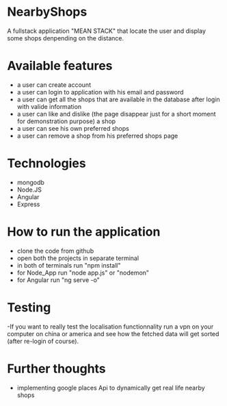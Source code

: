 # NearbyShops
A fullstack application "MEAN STACK" that locate the user and display some shops denpending on the distance.
# Available features
- a user can create account 
- a user can login to application with his email and password
- a user can get all the shops that are available in the database after login with valide information
- a user can like and dislike (the page disappear just for a short moment for demonstration purpose) a shop 
- a user can see his own preferred shops 
- a user can remove a shop from his preferred shops page
# Technologies
- mongodb
- Node.JS
- Angular
- Express
# How to run the application
- clone the code from github 
- open both the projects in separate terminal
- in both of terminals run "npm install" 
- for Node_App run "node app.js" or "nodemon"
- for Angular run "ng serve -o"
# Testing 
-If you want to really test the localisation functionnality run a vpn on your computer on china or america and see 
 how the fetched data will get sorted (after re-login of course).
# Further thoughts
- implementing google places Api to dynamically get real life nearby shops
